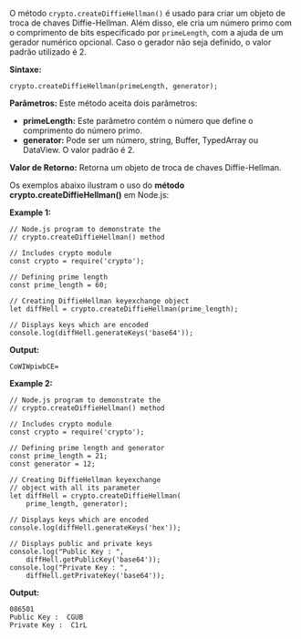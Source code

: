 O método `crypto.createDiffieHellman()` é usado para criar um objeto de troca de chaves Diffie-Hellman. Além disso, ele cria um número primo com o comprimento de bits especificado por `primeLength`, com a ajuda de um gerador numérico opcional. Caso o gerador não seja definido, o valor padrão utilizado é 2.

**Sintaxe:**

```
crypto.createDiffieHellman(primeLength, generator);
```

**Parâmetros:** Este método aceita dois parâmetros:
- **primeLength:** Este parâmetro contém o número que define o comprimento do número primo.
- **generator:** Pode ser um número, string, Buffer, TypedArray ou DataView. O valor padrão é 2.

**Valor de Retorno:** Retorna um objeto de troca de chaves Diffie-Hellman.

Os exemplos abaixo ilustram o uso do **método crypto.createDiffieHellman()** em Node.js:

**Example 1:**
```
// Node.js program to demonstrate the	 
// crypto.createDiffieHellman() method

// Includes crypto module
const crypto = require('crypto');

// Defining prime length
const prime_length = 60;

// Creating DiffieHellman keyexchange object
let diffHell = crypto.createDiffieHellman(prime_length);

// Displays keys which are encoded
console.log(diffHell.generateKeys('base64'));
```


**Output:**

```
CoWIWpiwbCE=
```

**Example 2:**

```
// Node.js program to demonstrate the 
// crypto.createDiffieHellman() method

// Includes crypto module
const crypto = require('crypto');

// Defining prime length and generator
const prime_length = 21;
const generator = 12;

// Creating DiffieHellman keyexchange
// object with all its parameter
let diffHell = crypto.createDiffieHellman(
	prime_length, generator);

// Displays keys which are encoded
console.log(diffHell.generateKeys('hex'));

// Displays public and private keys
console.log("Public Key : ",
	diffHell.getPublicKey('base64'));
console.log("Private Key : ",
	diffHell.getPrivateKey('base64'));
```

**Output:**

```
086501
Public Key :  CGUB
Private Key :  C1rL
```




